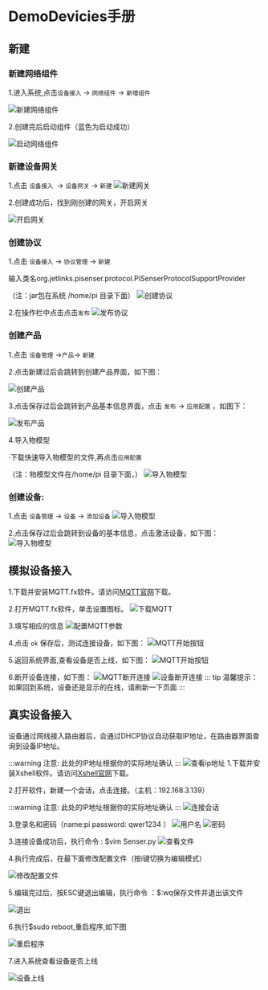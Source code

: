 # DemoDevicies手册

## 新建

### 新建网络组件

1.进入系统,点击`设备接入` → `网络组件` → `新增组件`

![新建网络组件](images/device_demo/Network_components.png)

2.创建完后启动组件（蓝色为启动成功）

![启动网络组件](images/device_demo/start_network.png)

### 新建设备网关

1.点击 `设备接入 `→ `设备网关` → `新建`
![新建网关](images/device_demo/device_gateway.png)

2.创建成功后，找到刚创建的网关，开启网关

![开启网关](images/device_demo/start_gateway.png)

### 创建协议
1.点击 `设备接入` → `协议管理` → `新建`

输入类名org.jetlinks.pisenser.protocol.PiSenserProtocolSupportProvider

（注：jar包在系统 /home/pi 目录下面）
![创建协议](images/device_demo/create_protocol.png)

2.在操作栏中点击点击`发布`
![发布协议](images/device_demo/protocol_release.png)
### 创建产品
1.点击 `设备管理` →`产品`→ `新建`

2.点击新建过后会跳转到创建产品界面，如下图：

![创建产品](images/device_demo/create_product.png)

3.点击保存过后会跳转到产品基本信息界面，点击 `发布` → `应用配置` ，如图下：

![发布产品](images/device_demo/product_release.png)

4.导入物模型

·下载快速导入物模型的文件,再点击`应用配置`

（注：物模型文件在/home/pi 目录下面，）
![导入物模型](images/device_demo/download.png)
### 创建设备:

1.点击 `设备管理` → `设备` → `添加设备`
![导入物模型](images/device_demo/create_equipment.png)

2.点击保存过后会跳转到设备的基本信息，点击激活设备，如下图：
![导入物模型](images/device_demo/activate_equipment.png)

## 模拟设备接入
1.下载并安装MQTT.fx软件。请访问[MQTT官网](https://mqttfx.jensd.de/index.php/download?spm=a2c4g.11186623.2.16.20ab5800HxuVJR)下载。

2.打开MQTT.fx软件，单击设置图标。
![下载MQTT](images/device_demo/mqttfx-index.png)

3.填写相应的信息
![配置MQTT参数](images/device_demo/mqtt_config.png)

4.点击 `ok` 保存后，测试连接设备，如下图：
![MQTT开始按钮](images/device_demo/start_config.png)

5.返回系统界面,查看设备是否上线，如下图：
![MQTT开始按钮](images/device_demo/equipment_online.png)

6.断开设备连接，如下图：
![MQTT断开连接](images/device_demo/stop_config.png)
![设备断开连接](images/device_demo/off_line.png)
::: tip 温馨提示：
如果回到系统，设备还是显示的在线，请刷新一下页面
:::

## 真实设备接入
设备通过网线接入路由器后，会通过DHCP协议自动获取IP地址，在路由器界面查询到设备IP地址。

:::warning 注意:
此处的IP地址根据你的实际地址确认
:::
![查看ip地址](images/device_demo/equipment_ip.png)
1.下载并安装Xshell软件。请访问[Xshell官网](https://www.xshellcn.com/xiazai.html)下载。

2.打开软件，新建一个会话，点击连接。（主机：192.168.3.139）

:::warning 注意:
此处的IP地址根据你的实际地址确认
:::
![连接会话](images/device_demo/Connect_session.png)

3.登录名和密码（name:pi    password:  qwer1234 ）
![用户名](images/device_demo/login_name.png)
![密码](images/device_demo/login_password.png)

3.连接设备成功后，执行命令 : $vim Senser.py
![查看文件](images/device_demo/create_file.png)

4.执行完成后，在最下面修改配置文件（按i键切换为编辑模式）

![修改配置文件](images/device_demo/update_file.png)

5.编辑完过后，按ESC键退出编辑，执行命令 ：$:wq保存文件并退出该文件

![退出](images/device_demo/exit_file.png)

6.执行$sudo reboot,重启程序,如下图

![重启程序](images/device_demo/reboot_procedure.png)

7.进入系统查看设备是否上线

![设备上线](images/device_demo/online_equipment.png)
